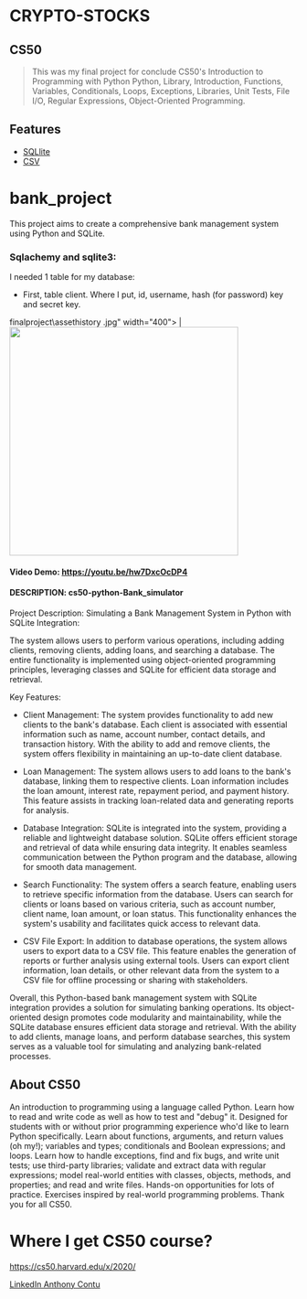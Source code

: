 # CRYPTO-STOCKS

## CS50

>This was my final project for conclude CS50's Introduction to Programming with Python
>Python, Library, Introduction, Functions, Variables, Conditionals, Loops, Exceptions, Libraries, Unit Tests, File I/O, Regular Expressions, Object-Oriented Programming.
## Features
- [SQLlite](https://www.sqlite.org/index.html)
- [CSV](https://docs.python.org/3/library/csv.html)


# bank_project
This project aims to create a comprehensive bank management system using Python and SQLite.



### Sqlachemy and sqlite3:
I needed 1 table for my database:

- First, table client. Where I put, id, username, hash (for password) key and secret key.

finalproject\assethistory .jpg" width="400"> | <img src="C:\Users\HOME\Desktop\cs50finalproject\dashborad.jpg" width = "400">

#### Video Demo:  https://youtu.be/hw7DxcOcDP4

#### DESCRIPTION: cs50-python-Bank_simulator
Project Description: Simulating a Bank Management System in Python with SQLite Integration:

The system allows users to perform various operations, including adding clients, removing clients, adding loans, and searching a database. The entire functionality is implemented using object-oriented programming principles, leveraging classes and SQLite for efficient data storage and retrieval.

Key Features:

* Client Management: The system provides functionality to add new clients to the bank's database. Each client is associated with essential information such as name, account number, contact details, and transaction history. With the ability to add and remove clients, the system offers flexibility in maintaining an up-to-date client database.

* Loan Management: The system allows users to add loans to the bank's database, linking them to respective clients. Loan information includes the loan amount, interest rate, repayment period, and payment history. This feature assists in tracking loan-related data and generating reports for analysis.

* Database Integration: SQLite is integrated into the system, providing a reliable and lightweight database solution. SQLite offers efficient storage and retrieval of data while ensuring data integrity. It enables seamless communication between the Python program and the database, allowing for smooth data management.

* Search Functionality: The system offers a search feature, enabling users to retrieve specific information from the database. Users can search for clients or loans based on various criteria, such as account number, client name, loan amount, or loan status. This functionality enhances the system's usability and facilitates quick access to relevant data.
* CSV File Export: In addition to database operations, the system allows users to export data to a CSV file. This feature enables the generation of reports or further analysis using external tools. Users can export client information, loan details, or other relevant data from the system to a CSV file for offline processing or sharing with stakeholders.


Overall, this Python-based bank management system with SQLite integration provides a solution for simulating banking operations. Its object-oriented design promotes code modularity and maintainability, while the SQLite database ensures efficient data storage and retrieval. With the ability to add clients, manage loans, and perform database searches, this system serves as a valuable tool for simulating and analyzing bank-related processes.

## About CS50
An introduction to programming using a language called Python. Learn how to read and write code as well as how to test and "debug" it. Designed for students with or without prior programming experience who'd like to learn Python specifically. Learn about functions, arguments, and return values (oh my!); variables and types; conditionals and Boolean expressions; and loops. Learn how to handle exceptions, find and fix bugs, and write unit tests; use third-party libraries; validate and extract data with regular expressions; model real-world entities with classes, objects, methods, and properties; and read and write files. Hands-on opportunities for lots of practice. Exercises inspired by real-world programming problems.
Thank you for all CS50.

# Where I get CS50 course?
https://cs50.harvard.edu/x/2020/

[LinkedIn Anthony Contu](https://www.linkedin.com/in/anthony-contu-49505416a/)